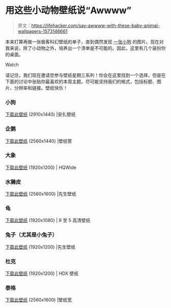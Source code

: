 # 用这些小动物壁纸说“Awwww”

> 原文：<https://lifehacker.com/say-awwww-with-these-baby-animal-wallpapers-1573146661>

本来打算再做一张极客科幻壁纸的单子，直到偶然发现 [一张小狗](http://imgur.com/gallery/CCtm4) 的图片。现在对我来说，除了小动物之外，培养出一个清单是不可能的。因此，这里有几个装扮你的桌面。

Watch

请记住，我们现在邀请您参与壁纸星期三系列！你会在这里找到一个选择，但是在下面的讨论中张贴你最喜欢的本周主题。尽可能坚持我们的格式，包括标题、图片、分辨率和链接。壁纸快乐！

### 小狗

[下载此壁纸](http://www.anzawallpaper.com/kissing-wallpaper-122-hd-wallpaper.html/kissing-wallpaper-122-hd-wallpaper) (2910x1440) |安扎壁纸

### 企鹅

[下载此壁纸](http://wallpapertube.com/animals/wonderful-baby-penguin-wallpaper) (2560x1440) |壁纸管

### 大象

[下载此壁纸](http://hqwide.com/nature-animals-grass-baby-elephant-egrets-wallpaper-22144/) (1920x1200) | HQWide

### 水獭皮

[下载此壁纸](http://www.mrwallpaper.com/wallpapers/otter-cute-2560x1600.jpg) (2560x1600) |先生壁纸

### 龟

[下载此壁纸](http://www.9to5hdwallpapers.com/sad-baby-turtle-animal-wallpaper/) (1920x1080) | 9 至 5 高清壁纸

### 兔子（尤其是小兔子）

[下载此壁纸](http://www.mrwallpaper.com/view/Rabbits-Kiss-1920x1200/) (1920x1200) |先生壁纸

### 杜克

[下载此壁纸](http://www.hdxwallpapers.com/baby_duck_wallpaper) (1920x1200) | HDX 壁纸

### 泰格

[下载此壁纸](http://wallpaperswide.com/tiger_cub-wallpapers.html) (2560x1600) |壁纸宽